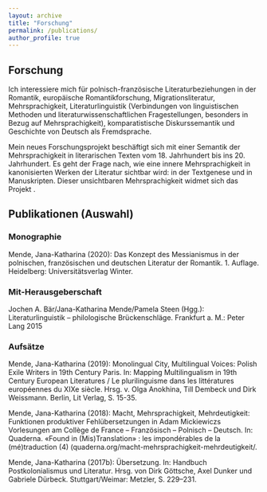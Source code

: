 ```yaml
---
layout: archive
title: "Forschung"
permalink: /publications/
author_profile: true
---
```

## Forschung

Ich interessiere mich für polnisch-französische Literaturbeziehungen in der Romantik, europäische Romantikforschung, Migrationsliteratur, Mehrsprachigkeit, Literaturlinguistik (Verbindungen von linguistischen Methoden und literaturwissenschaftlichen Fragestellungen, besonders in Bezug auf Mehrsprachigkeit), komparatistische Diskurssemantik und Geschichte von Deutsch als Fremdsprache.

Mein neues Forschungsprojekt beschäftigt sich mit einer Semantik der Mehrsprachigkeit in literarischen Texten vom 18. Jahrhundert bis ins 20. Jahrhundert. Es geht der Frage nach, wie eine innere Mehrsprachigkeit in kanonisierten Werken der Literatur sichtbar wird: in der Textgenese und in Manuskripten. Dieser unsichtbaren Mehrsprachigkeit widmet sich das Projekt .

## Publikationen (Auswahl)

### Monographie

Mende, Jana-Katharina (2020): Das Konzept des Messianismus in der polnischen, französischen und deutschen Literatur der Romantik. 1. Auflage. Heidelberg: Universitätsverlag Winter.

### Mit-Herausgeberschaft

Jochen A. Bär/Jana-Katharina Mende/Pamela Steen (Hgg.): Literaturlinguistik – philologische Brückenschläge. Frankfurt a. M.: Peter Lang 2015

### Aufsätze

Mende, Jana-Katharina (2019): Monolingual City, Multilingual Voices: Polish Exile Writers in 19th Century Paris. In: Mapping Multilingualism in 19th Century European Literatures / Le plurilinguisme dans les littératures européennes du XIXe siècle. Hrsg. v. Olga Anokhina, Till Dembeck und Dirk Weissmann. Berlin, Lit Verlag, S. 15-35.

Mende, Jana-Katharina (2018): Macht, Mehrsprachigkeit, Mehrdeutigkeit: Funktionen produktiver Fehlübersetzungen in Adam Mickiewiczs Vorlesungen am Collège de France – Französisch – Polnisch – Deutsch. In: Quaderna. «Found in (Mis)Translation» : les impondérables de la (mé)traduction (4) (quaderna.org/macht-mehrsprachigkeit-mehrdeutigkeit/.

Mende, Jana-Katharina (2017b): Übersetzung. In: Handbuch Postkolonialismus und Literatur. Hrsg. von Dirk Göttsche, Axel Dunker und Gabriele Dürbeck. Stuttgart/Weimar: Metzler, S. 229–231.
